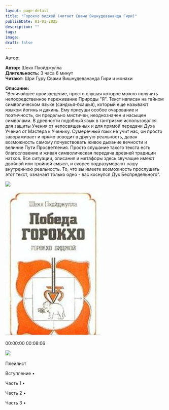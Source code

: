 ```yaml
---
layout: page-detail
title: "Горокхо биджой (читает Свами Вишнудевананда Гири)"
publishDate: 01-01-2025
description: ""
tags:
image:
draft: false
---
```


Автор: 

**Автор:** Шекх Пхойджулла  
**Длительность:** 3 часа 6 минут  
**Читают:** Шри Гуру Свами Вишнудевананда Гири и монахи

**Описание:**  
 "Величайшее произведение, просто слушая которое можно получить непосредственное переживание Природы "Я". Текст написан на тайном символическом языке (сандхья-бхашья), который еще называют языком йогинь и дакинь. Ему присущи особое очарование и поэтичность, он предельно мистичен, неоднозначен и насыщен символами. В древности подобный язык в тантризме использовался для защиты Учения от непосвященных и для прямой передачи Духа Учения от Мастера к Ученику. Сумеречный язык не учит нас, он просто завораживает и прямо воводит в другую реальность, давая возможность самому почувствовать живое дыхание вечности и величие Пути Просветления. Просто слушание такого текста есть благословение и живая символическая передача древней традиции натхов. Все ситуации, описания и метафоры здесь звучащие имеют двойной или тройной смысл, и скорее подразумевают нашу внутреннюю реальность. То, что вы имеете возможность прослушать этот текст, означает только одно - вас коснулся Дух Беспредельного".
  
  
![](/knigi/kodex/img/show-playlist.svg) 

![](/upload/iblock/23b/23b2bc751f7d6256499f2a22cc9a9875.jpg) 

00:00:00 00:08:06 

![](/knigi/kodex/img/close.svg) 

 Плейлист

Вступление  • 

Часть 1  • 

Часть 2  • 

Часть 3  • 

  
